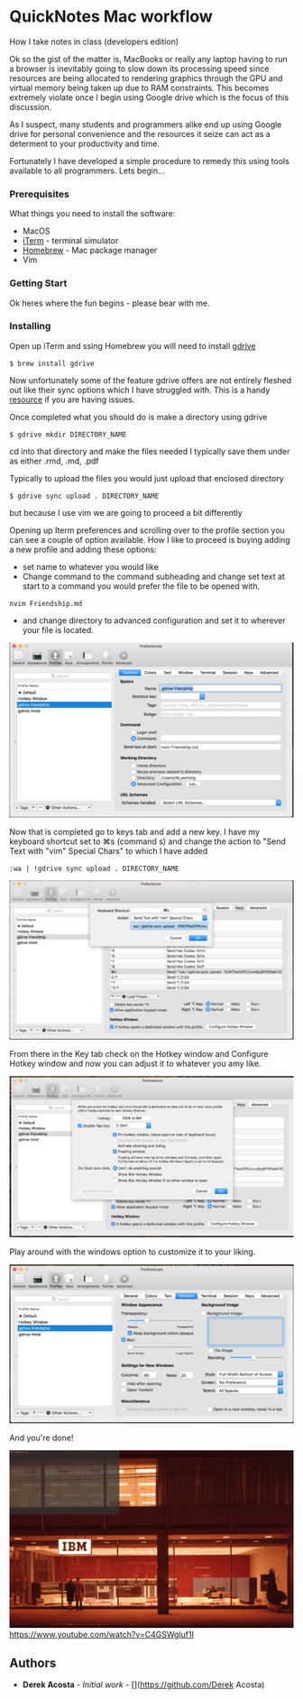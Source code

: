 # QuickNotes Mac workflow

How I take notes in class (developers edition)

Ok so the gist of the matter is, MacBooks or really any laptop having to run a browser is inevitably going to slow down its processing speed since resources are being allocated to rendering graphics through the GPU and virtual memory being taken up due to RAM constraints. This becomes extremely violate once I begin using Google drive which is the focus of this discussion. 

As I suspect, many students and programmers alike end up using Google drive for personal convenience and the resources it seize can act as a determent to your productivity and time. 

Fortunately I have developed a simple procedure to remedy this using tools available to all programmers. Lets begin...

### Prerequisites

What things you need to install the software: 
* MacOS
* [iTerm](https://www.iterm2.com/) - terminal simulator
* [Homebrew](https://brew.sh/) - Mac package manager
* Vim 

### Getting Start

Ok heres where the fun begins - please bear with me. 

### Installing

Open up iTerm and ssing Homebrew you will need to install [gdrive](https://github.com/prasmussen/gdrive)

```
$ brew install gdrive
```

Now unfortunately some of the feature gdrive offers are not entirely fleshed out like their sync options which I have struggled with. This is a handy [resource](https://github.com/cyhsu/gdrive_doc) if you are having issues.

Once completed what you should do is make a directory using gdrive

```
$ gdrive mkdir DIRECTORY_NAME
```

cd into that directory and make the files needed I typically save them under as either .rmd, .md, .pdf

Typically to upload the files you would just upload that enclosed directory 

```
$ gdrive sync upload . DIRECTORY_NAME
```
but because I use vim we are going to proceed a bit differently


Opening up Iterm preferences and scrolling over to the profile section you can see a couple of option available. 
How I like to proceed is buying adding a new profile and adding these options:
* set name to whatever you would like 
* Change command to the command subheading and change set text at start to a command you would prefer the file to be opened with. 
```
nvim Friendship.md
```
* and change directory to advanced configuration and set it to wherever your file is located. 

![](https://github.com/derekacosta/QuickNotes/blob/master/Screen%20Shot%202018-03-13%20at%206.26.50%20PM.jpg)

Now that is completed go to keys tab and add a new key. 
I have my keyboard shortcut set to ⌘s (command s) and change the action to "Send Text with "vim" Special Chars" to which I have added 

```
:wa | !gdrive sync upload . DIRECTORY_NAME
```
![](https://github.com/derekacosta/QuickNotes/raw/master/Screen%20Shot%202018-03-13%20at%206.26.20%20PM.jpg)

From there in the Key tab check on the Hotkey window and Configure Hotkey window and now you can adjust it to whatever you amy like. 

![](https://github.com/derekacosta/QuickNotes/raw/master/Screen%20Shot%202018-03-13%20at%206.26.07%20PM.jpg)

Play around with the windows option to customize it to your liking. 

![](https://github.com/derekacosta/QuickNotes/raw/master/Screen%20Shot%202018-03-13%20at%206.26.32%20PM.jpg)

And you're done! 

[![](https://github.com/derekacosta/QuickNotes/raw/master/Screen%20Shot%202018-03-13%20at%2011.40.06%20PM.jpg)](https://www.youtube.com/watch?v=C4GSWgluf1I)
https://www.youtube.com/watch?v=C4GSWgluf1I

## Authors

* **Derek Acosta** - *Initial work* - [](https://github.com/Derek Acosta)
